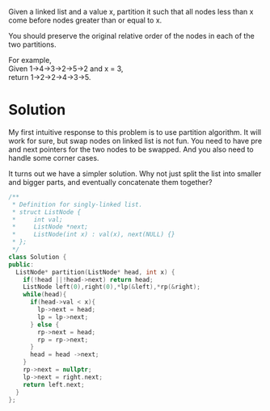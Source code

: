 Given a linked list and a value x, partition it such that all nodes less than x come before nodes greater than or equal to x.  

You should preserve the original relative order of the nodes in each of the two partitions.  

For example,  
Given 1->4->3->2->5->2 and x = 3,  
return 1->2->2->4->3->5.  

# Solution
  
My first intuitive response to this problem is to use partition algorithm. It will work for sure, but swap nodes on linked list is not  fun. You need to have pre and next pointers for the two nodes to be swapped. And you also need to handle some corner cases.
  
It turns out we have a simpler solution. Why not just split the list into smaller and bigger parts, and eventually concatenate them together?  
  

```cpp
/**
 * Definition for singly-linked list.
 * struct ListNode {
 *     int val;
 *     ListNode *next;
 *     ListNode(int x) : val(x), next(NULL) {}
 * };
 */
class Solution {
public:
  ListNode* partition(ListNode* head, int x) {
    if(!head ||!head->next) return head;
    ListNode left(0),right(0),*lp(&left),*rp(&right);
    while(head){
      if(head->val < x){
        lp->next = head;
        lp = lp->next;
      } else {
        rp->next = head;
        rp = rp->next;
      }
      head = head ->next;
    }
    rp->next = nullptr;
    lp->next = right.next;
    return left.next;
  }
};
```
